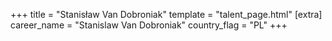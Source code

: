 +++
title = "Stanisław Van Dobroniak"
template = "talent_page.html"
[extra]
career_name = "Stanislaw Van Dobroniak"
country_flag = "PL"
+++

